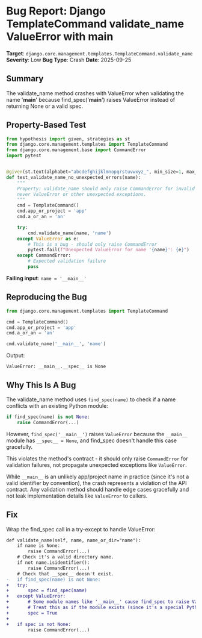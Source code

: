 # Bug Report: Django TemplateCommand validate_name ValueError with __main__

**Target**: `django.core.management.templates.TemplateCommand.validate_name`
**Severity**: Low
**Bug Type**: Crash
**Date**: 2025-09-25

## Summary

The validate_name method crashes with ValueError when validating the name '__main__' because find_spec('__main__') raises ValueError instead of returning None or a valid spec.

## Property-Based Test

```python
from hypothesis import given, strategies as st
from django.core.management.templates import TemplateCommand
from django.core.management.base import CommandError
import pytest


@given(st.text(alphabet="abcdefghijklmnopqrstuvwxyz_", min_size=1, max_size=20))
def test_validate_name_no_unexpected_errors(name):
    """
    Property: validate_name should only raise CommandError for invalid names,
    never ValueError or other unexpected exceptions.
    """
    cmd = TemplateCommand()
    cmd.app_or_project = 'app'
    cmd.a_or_an = 'an'

    try:
        cmd.validate_name(name, 'name')
    except ValueError as e:
        # This is a bug - should only raise CommandError
        pytest.fail(f"Unexpected ValueError for name '{name}': {e}")
    except CommandError:
        # Expected validation failure
        pass
```

**Failing input**: `name = '__main__'`

## Reproducing the Bug

```python
from django.core.management.templates import TemplateCommand

cmd = TemplateCommand()
cmd.app_or_project = 'app'
cmd.a_or_an = 'an'

cmd.validate_name('__main__', 'name')
```

Output:
```
ValueError: __main__.__spec__ is None
```

## Why This Is A Bug

The validate_name method uses `find_spec(name)` to check if a name conflicts with an existing Python module:

```python
if find_spec(name) is not None:
    raise CommandError(...)
```

However, `find_spec('__main__')` raises `ValueError` because the `__main__` module has `__spec__ = None`, and find_spec doesn't handle this case gracefully.

This violates the method's contract - it should only raise `CommandError` for validation failures, not propagate unexpected exceptions like `ValueError`.

While `__main__` is an unlikely app/project name in practice (since it's not a valid identifier by convention), the crash represents a violation of the API contract. Any validation method should handle edge cases gracefully and not leak implementation details like `ValueError` to callers.

## Fix

Wrap the find_spec call in a try-except to handle ValueError:

```diff
def validate_name(self, name, name_or_dir="name"):
    if name is None:
        raise CommandError(...)
    # Check it's a valid directory name.
    if not name.isidentifier():
        raise CommandError(...)
    # Check that __spec__ doesn't exist.
-   if find_spec(name) is not None:
+   try:
+       spec = find_spec(name)
+   except ValueError:
+       # Some module names like '__main__' cause find_spec to raise ValueError
+       # Treat this as if the module exists (since it's a special Python name)
+       spec = True
+
+   if spec is not None:
        raise CommandError(...)
```
